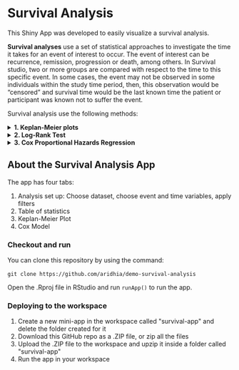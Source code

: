 # Survival Analysis 

This Shiny App was developed to easily visualize a survival analysis. 

**Survival analyses** use a set of statistical approaches to investigate the time it takes for an event of interest to occur. The event of interest can be recurrence, remission, progression or death, among others. In Survival studio, two or more groups are compared with respect to the time to this specific event. 
In some cases, the event may not be observed in some individuals within the study time period, then, this observation would be “censored” and survival time would be the last known time the patient or participant was known  not to suffer the event. 

Survival analysis use the following methods:

<details><summary> <b> 1. Keplan-Meier plots </b> </summary>

The Kaplan-Meier plot and it is used to visualize the probability of survival in each of the time intervals.
<p align="center">
  <img width="460" height="300" src="https://s3.amazonaws.com/cdn.graphpad.com/faq/1747/images/1747d.gif">
</p>

</details>

<details><summary> <b>2. Log-Rank Test</b> </summary>

The log-rank test compares the Kaplan-Meier survival curves of both groups. Its H<sub>0</sub> is that survival curves of two populations do not differ.

It is not suitable for continuous predictors. 

</details>

<details><summary> <b>3. Cox Proportional Hazards Regression</b> </summary>

Describes the effect of continuous or categorical predictors on survival. Whereas the log-rank test compares two Kaplan-Meier survival curves (i.e. splitting the population into treatment groups), the Cox proportional hazards models considers other covariates when comparing survival of patients groups. 

The Hazard Ratio (HR):

<p align="center">
  <img src="./www/hr.PNG">
</p>

</details>

## About the Survival Analysis App

The app has four tabs:

1. Analysis set up: Choose dataset, choose event and time variables, apply filters
2. Table of statistics
3. Keplan-Meier Plot
4. Cox Model

### Checkout and run

You can clone this repository by using the command:

```clone
git clone https://github.com/aridhia/demo-survival-analysis
```
Open the .Rproj file in RStudio and run `runApp()` to run the app.

### Deploying to the workspace

1. Create a new mini-app in the workspace called "survival-app" and delete the folder created for it
2. Download this GitHub repo as a .ZIP file, or zip all the files
3. Upload the .ZIP file to the workspace and upzip it inside a folder called "survival-app"
4. Run the app in your workspace
